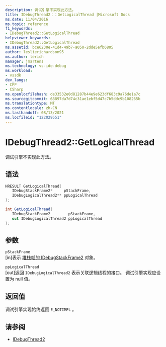 ```yaml
---
description: 调试引擎不实现此方法。
title: IDebugThread2：：GetLogicalThread |Microsoft Docs
ms.date: 11/04/2016
ms.topic: reference
f1_keywords:
- IDebugThread2::GetLogicalThread
helpviewer_keywords:
- IDebugThread2::GetLogicalThread
ms.assetid: bce6230e-41d4-49b7-a050-2dde5efb6805
author: leslierichardson95
ms.author: lerich
manager: jmartens
ms.technology: vs-ide-debug
ms.workload:
- vssdk
dev_langs:
- CPP
- CSharp
ms.openlocfilehash: de33532e0d81287b44e9e623df683c9a76de1a7c
ms.sourcegitcommit: 68897da7d74c31ae1ebf5d47c7b5ddc9b108265b
ms.translationtype: MT
ms.contentlocale: zh-CN
ms.lasthandoff: 08/13/2021
ms.locfileid: "122029551"
---
```

# <a name="idebugthread2getlogicalthread"></a>IDebugThread2::GetLogicalThread
调试引擎不实现此方法。

## <a name="syntax"></a>语法

```cpp
HRESULT GetLogicalThread( 
   IDebugStackFrame2*     pStackFrame,
   IDebugLogicalThread2** ppLogicalThread
);
```

```csharp
int GetLogicalThread( 
   IDebugStackFrame2        pStackFrame,
   out IDebugLogicalThread2 ppLogicalThread
);
```

## <a name="parameters"></a>参数
`pStackFrame`\
[in]表示 [堆栈帧的 IDebugStackFrame2](../../../extensibility/debugger/reference/idebugstackframe2.md) 对象。

`ppLogicalThread`\
[out]返回 `IDebugLogicalThread2` 表示关联逻辑线程的接口。 调试引擎实现应设置为 null 值。

## <a name="return-value"></a>返回值
 调试引擎实现始终返回 `E_NOTIMPL` 。

## <a name="see-also"></a>请参阅
- [IDebugThread2](../../../extensibility/debugger/reference/idebugthread2.md)
